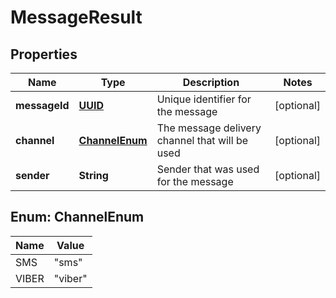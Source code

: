 
# MessageResult

## Properties
Name | Type | Description | Notes
------------ | ------------- | ------------- | -------------
**messageId** | [**UUID**](UUID.md) | Unique identifier for the message |  [optional]
**channel** | [**ChannelEnum**](#ChannelEnum) | The message delivery channel that will be used |  [optional]
**sender** | **String** | Sender that was used for the message |  [optional]


<a name="ChannelEnum"></a>
## Enum: ChannelEnum
Name | Value
---- | -----
SMS | &quot;sms&quot;
VIBER | &quot;viber&quot;



